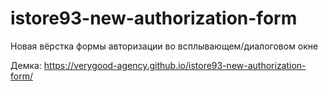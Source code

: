 # istore93-new-authorization-form
 Новая вёрстка формы авторизации во всплывающем/диалоговом  окне

 Демка: https://verygood-agency.github.io/istore93-new-authorization-form/
